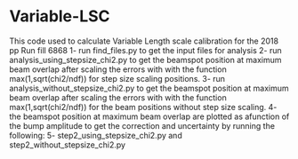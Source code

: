 # Variable-LSC
This code used to calculate Variable Length scale calibration for the 2018 pp Run fill 6868 
1- run find_files.py to get the input files for analysis
2- run analysis_using_stepsize_chi2.py to get the beamspot position at maximum beam overlap after scaling the errors with with the function max(1,sqrt(chi2/ndf)) for step size scaling positions. 
3- run analysis_without_stepsize_chi2.py to get the beamspot position at maximum beam overlap after scaling the errors with with the function max(1,sqrt(chi2/ndf)) for the beam positions without step size scaling.
4- the beamspot position at maximum beam overlap are plotted as afunction of the bump amplitude to get the correction and uncertainty by running the following:
5- step2_using_stepsize_chi2.py and step2_without_stepsize_chi2.py
